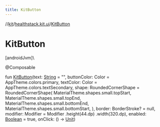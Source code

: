 ```yaml
---
title: KitButton
---
```

//[kit](../../index.html)/[healthstack.kit.ui](index.html)/[KitButton](-kit-button.html)



# KitButton



[androidJvm]\




@Composable



fun [KitButton](-kit-button.html)(text: [String](https://kotlinlang.org/api/latest/jvm/stdlib/kotlin/-string/index.html) = &quot;&quot;, buttonColor: Color = AppTheme.colors.primary, textColor: Color = AppTheme.colors.textSecondary, shape: RoundedCornerShape = RoundedCornerShape(
        MaterialTheme.shapes.small.topStart,
        MaterialTheme.shapes.small.topEnd,
        MaterialTheme.shapes.small.bottomEnd,
        MaterialTheme.shapes.small.bottomStart,
    ), border: BorderStroke? = null, modifier: Modifier = Modifier
        .height(44.dp)
        .width(320.dp), enabled: [Boolean](https://kotlinlang.org/api/latest/jvm/stdlib/kotlin/-boolean/index.html) = true, onClick: () -&gt; [Unit](https://kotlinlang.org/api/latest/jvm/stdlib/kotlin/-unit/index.html))




